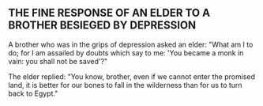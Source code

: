 ## THE FINE RESPONSE OF AN ELDER TO A BROTHER BESIEGED BY DEPRESSION

A brother who was in the grips of depression asked an elder: "What am I to do; for I am assailed by doubts which say to me: 'You became a monk in vain: you shall not be saved'?" 

The elder replied: "You know, brother, even if we cannot enter the promised land, it is better for our bones to fall in the wilderness than for us to turn back to Egypt."
